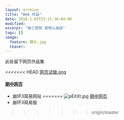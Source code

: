 ```yaml
---
layout: archive
title: "Web 作品"
date: 2018-1-03T23:11:36-04:00
modified:
excerpt: "崩三官网 真特么高级"
tags: []
image: 
  feature: 摆头.jpg
  teaser:
---
```


此处留下网页作品集

<<<<<<< HEAD
[网页试做.png](https://i.loli.net/2018/01/06/5a50dd26cd5e1.png)
#### [期中网页](https://kusumuxi.github.io/portfolio/期中网页)
- 崩坏3简易网站
=======
![pEitXt.jpg](https://s1.ax1x.com/2018/01/06/pEitXt.jpg)
[期中网页](https://kusumuxi.github.io/portfolio/期中网页)
- 崩坏3简易版
>>>>>>> origin/master
